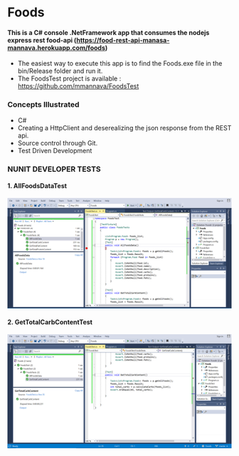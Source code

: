 # Foods

#### This is a C# console .NetFramework app that consumes the nodejs express rest food-api (https://food-rest-api-manasa-mannava.herokuapp.com/foods)


* The easiest way to execute this app is to find the Foods.exe file in the bin/Release folder and run it.
* The FoodsTest project is available : https://github.com/mmannava/FoodsTest

### Concepts Illustrated
* C# 
* Creating a HttpClient and deserealizing the json response from the REST api.
* Source control through Git. 
* Test Driven Development

### NUNIT DEVELOPER TESTS

#### 1. AllFoodsDataTest
![allfoodsdatatest](https://github.com/mmannava/HTTP-VERBS-Req-Res/blob/master/AllFoodsDataTest.PNG)

#### 2. GetTotalCarbContentTest
![gettotalcarbcontenttest](https://github.com/mmannava/HTTP-VERBS-Req-Res/blob/master/GetTotalCarbContentTest.PNG)
